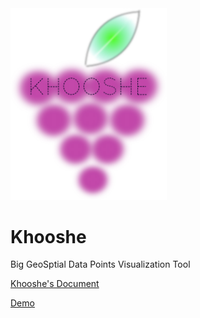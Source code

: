 <img src="https://github.com/MBoustani/Khooshe/blob/master/logo.png"  width="250"/>

Khooshe
======

Big GeoSptial Data Points Visualization Tool

[Khooshe's Document](https://github.com/MBoustani/Khooshe/wiki)

[Demo](http://mboustani.github.io/khooshe.html)
